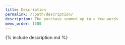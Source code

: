 ```yaml
---
title: Description
permalink: /:path/description/
description: The purchase summed up in a few words.
menu_order: 1500
---
```


{% include description.md %}
